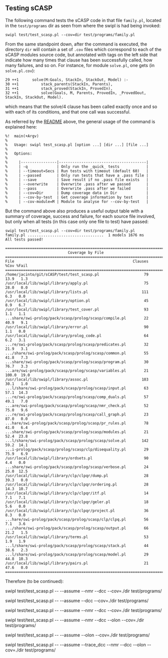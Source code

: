 
## Testing sCASP

The following command tests the sCASP code in that file `family.pl`, located in the `test/programs` dir as seen from where the swipl is had being invoked: 

    swipl test/test_scasp.pl --cov=dir test/programs/family.pl

From the same standpoint down, after the command is executed, the directory `dir` will contain a set of `.cov` files which correspond to each of the sCASP modules source code, but annotated with tags on the left side that indicate how many times that clause has been successfully called, how many failures, and so on. For instance, for module `solve.pl`, one gets (in `solve.pl.cov`):

    29 ++1      solve(M:Goals, StackIn, StackOut, Model) :-
    30 ++1          stack_parents(StackIn, Parents),
    31 ++1          stack_proved(StackIn, ProvedIn),
    32 ++1          solve(Goals, M, Parents, ProvedIn, _ProvedOout, StackIn, StackOut, Model).

which means that the solve/4 clause has been called exactly once and so with each of its conditions, and that one call was successful. 

As referred by the [README](../README.md) above, the general usage of the command is explained here: 

    %!  main(+Argv)
    %
    %   Usage: swipl test_scasp.pl [option ...] [dir ...] [file ...]
    %
    %   Options:
    %
    %     |----------------|---------------------------------------|
    %     | -q             | Only run the _quick_ tests            |
    %     | --timeout=Secs | Run tests with timeout (default 60)   |
    %     | --passed       | Only run tests that have a .pass file |
    %     | --save         | Save result if no .pass file exists   |
    %     | --overwrite    | Overwrite .pass after we passed       |
    %     | --pass         | Overwrite .pass after we failed       |
    %     | --cov=Dir      | Dump coverage data in Dir             |
    %     | --cov-by-test  | Get coverage information by test      |
    %     | --cov-module=M | Module to analyse for --cov-by-test   |


But the command above also produces a useful output table with a summary of coverage, success and failure, for each source file involved, but only when all tests (in this case only one file to test) have passed: 

    swipl test/test_scasp.pl --cov=dir test/programs/family.pl
    family.pl ..................................  1 models 1676 ms
    All tests passed!

    ==============================================================================
                                Coverage by File                               
    ==============================================================================
    File                                                     Clauses    %Cov %Fail
    ==============================================================================
    /home/jacinto/git/sCASP/test/test_scasp.pl                    79    13.9   1.3
    /usr/local/lib/swipl/library/apply.pl                         75    28.0   0.0
    /usr/local/lib/swipl/library/lists.pl                        111     6.3   0.0
    /usr/local/lib/swipl/library/option.pl                        45     8.9   6.7
    /usr/local/lib/swipl/library/test_cover.pl                    93     1.1   1.1
    ...share/swi-prolog/pack/scasp/prolog/scasp/compile.pl        22    40.9   9.1
    /usr/local/lib/swipl/library/error.pl                         90     1.1   0.0
    /usr/local/lib/swipl/library/prolog_code.pl                   64     6.2   3.1
    ...re/swi-prolog/pack/scasp/prolog/scasp/predicates.pl        32    21.9   3.1
    .../share/swi-prolog/pack/scasp/prolog/scasp/common.pl        55    41.8   7.3
    ...share/swi-prolog/pack/scasp/prolog/scasp/program.pl        30    76.7   3.3
    ...are/swi-prolog/pack/scasp/prolog/scasp/variables.pl        21   100.0  19.0
    /usr/local/lib/swipl/library/assoc.pl                        103    30.1   1.0
    ...l/share/swi-prolog/pack/scasp/prolog/scasp/input.pl        63    57.1  14.3
    ...re/swi-prolog/pack/scasp/prolog/scasp/comp_duals.pl        57    49.1   7.0
    ...are/swi-prolog/pack/scasp/prolog/scasp/nmr_check.pl        52    75.0   9.6
    ...re/swi-prolog/pack/scasp/prolog/scasp/call_graph.pl        23    87.0   0.0
    ...hare/swi-prolog/pack/scasp/prolog/scasp/pr_rules.pl        78    41.0   6.4
    ...share/swi-prolog/pack/scasp/prolog/scasp/modules.pl        21    52.4  23.8
    ...l/share/swi-prolog/pack/scasp/prolog/scasp/solve.pl       142    59.2  14.1
    ...i-prolog/pack/scasp/prolog/scasp/clp/disequality.pl        29    75.9   6.9
    /usr/local/lib/swipl/library/ordsets.pl                       90     4.4   0.0
    ...share/swi-prolog/pack/scasp/prolog/scasp/verbose.pl        24    25.0  12.5
    /usr/local/lib/swipl/library/clp/clpqr/dump.pl                28    39.3   0.0
    /usr/local/lib/swipl/library/clp/clpqr/ordering.pl            28    14.3  10.7
    /usr/local/lib/swipl/library/clp/clpqr/itf.pl                 14     7.1   7.1
    /usr/local/lib/swipl/library/clp/clpqr/geler.pl               18     5.6   0.0
    /usr/local/lib/swipl/library/clp/clpqr/project.pl             36     8.3   0.0
    ...hare/swi-prolog/pack/scasp/prolog/scasp/clp/clpq.pl        56     7.1   3.6
    .../share/swi-prolog/pack/scasp/prolog/scasp/output.pl        66    21.2   1.5
    /usr/local/lib/swipl/library/terms.pl                         53     1.9   1.9
    ...l/share/swi-prolog/pack/scasp/prolog/scasp/stack.pl        44    38.6   2.3
    ...l/share/swi-prolog/pack/scasp/prolog/scasp/model.pl        29    44.8  10.3
    /usr/local/lib/swipl/library/pairs.pl                         21    47.6   0.0
    ==============================================================================


Therefore (to be continued):

swipl test/test_scasp.pl -- --assume --nmr --dcc --cov=./dir test/programs/

swipl test/test_scasp.pl -- --assume --dcc --cov=./dir test/programs/

swipl test/test_scasp.pl -- --assume --nmr --dcc --cov=./dir test/programs/

swipl test/test_scasp.pl -- --assume --nmr --dcc  --olon --cov=./dir test/programs/

swipl test/test_scasp.pl -- --assume --olon --cov=./dir test/programs/

swipl test/test_scasp.pl -- --assume --trace_dcc --nmr --dcc  --olon --cov=./dir test/programs/


